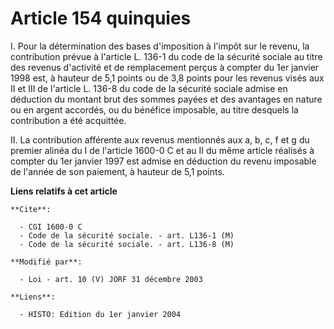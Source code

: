 # Article 154 quinquies

I. Pour la détermination des bases d'imposition à l'impôt sur le revenu, la contribution prévue à l'article L. 136-1 du code
de la sécurité sociale au titre des revenus d'activité et de remplacement perçus à compter du 1er janvier 1998 est, à hauteur
de 5,1 points ou de 3,8 points pour les revenus visés aux II et III de l'article L. 136-8 du code de la sécurité sociale
admise en déduction du montant brut des sommes payées et des avantages en nature ou en argent accordés, ou du bénéfice
imposable, au titre desquels la contribution a été acquittée.

II. La contribution afférente aux revenus mentionnés aux a, b, c, f et g du premier alinéa du I de l'article 1600-0 C  et au
II du même article réalisés à compter du 1er janvier 1997 est admise en déduction du revenu imposable de l'année de son
paiement, à hauteur de 5,1 points.

**Liens relatifs à cet article**

	**Cite**:

	  - CGI 1600-0 C
	  - Code de la sécurité sociale. - art. L136-1 (M)
	  - Code de la sécurité sociale. - art. L136-8 (M)

	**Modifié par**:

	  - Loi - art. 10 (V) JORF 31 décembre 2003

	**Liens**:

	  - HISTO: Edition du 1er janvier 2004
